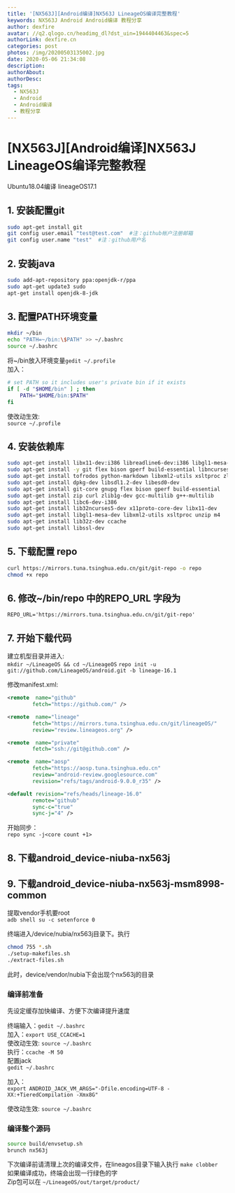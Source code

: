 ```yaml
---
title: '[NX563J][Android编译]NX563J LineageOS编译完整教程'
keywords: NX563J Android Android编译 教程分享
author: dexfire
avatar: //q2.qlogo.cn/headimg_dl?dst_uin=1944404463&spec=5
authorLink: dexfire.cn
categories: post
photos: /img/20200503135002.jpg
date: 2020-05-06 21:34:08
description:
authorAbout:
authorDesc:
tags:
  - NX563J
  - Android
  - Android编译
  - 教程分享
---
```


# [NX563J][Android编译]NX563J LineageOS编译完整教程

Ubuntu18.04编译 lineageOS17.1

## 1. 安装配置git
```bash
sudo apt-get install git
git config user.email "test@test.com"  #注：github帐户注册邮箱
git config user.name "test"  #注：github用户名
```

## 2. 安装java

```bash
sudo add-apt-repository ppa:openjdk-r/ppa
sudo apt-get update3 sudo
apt-get install openjdk-8-jdk
```

## 3. 配置PATH环境变量

```bash
mkdir ~/bin
echo "PATH=~/bin:\$PATH" >> ~/.bashrc
source ~/.bashrc
```

将~/bin放入环境变量`gedit ~/.profile`  
加入：

```bash
# set PATH so it includes user's private bin if it exists
if [ -d "$HOME/bin" ] ; then
    PATH="$HOME/bin:$PATH"
fi
```

使改动生效:  
`source ~/.profile`

## 4. 安装依赖库

```bash
sudo apt-get install libx11-dev:i386 libreadline6-dev:i386 libgl1-mesa-dev g++-multilib
sudo apt-get install -y git flex bison gperf build-essential libncurses5-dev:i386
sudo apt-get install tofrodos python-markdown libxml2-utils xsltproc zlib1g-dev:i386
sudo apt-get install dpkg-dev libsdl1.2-dev libesd0-dev
sudo apt-get install git-core gnupg flex bison gperf build-essential
sudo apt-get install zip curl zlib1g-dev gcc-multilib g++-multilib
sudo apt-get install libc6-dev-i386
sudo apt-get install lib32ncurses5-dev x11proto-core-dev libx11-dev
sudo apt-get install libgl1-mesa-dev libxml2-utils xsltproc unzip m4
sudo apt-get install lib32z-dev ccache
sudo apt-get install libssl-dev
```

## 5. 下载配置 repo

```bash
curl https://mirrors.tuna.tsinghua.edu.cn/git/git-repo -o repo
chmod +x repo
```

## 6. 修改~/bin/repo 中的REPO_URL 字段为

`REPO_URL='https://mirrors.tuna.tsinghua.edu.cn/git/git-repo'`

## 7. 开始下载代码

建立机型目录并进入:  
`mkdir ~/LineageOS && cd ~/LineageOS`
`repo init -u git://github.com/LineageOS/android.git -b lineage-16.1`

修改manifest.xml:

```xml
<remote  name="github"
        fetch="https://github.com/" />

<remote  name="lineage"
        fetch="https://mirrors.tuna.tsinghua.edu.cn/git/lineageOS/"
        review="review.lineageos.org" />

<remote  name="private"
        fetch="ssh://git@github.com" />

<remote  name="aosp"
        fetch="https://aosp.tuna.tsinghua.edu.cn"
        review="android-review.googlesource.com"
        revision="refs/tags/android-9.0.0_r35" />

<default revision="refs/heads/lineage-16.0"
        remote="github"
        sync-c="true"
        sync-j="4" />
```

开始同步：  
`repo sync -j<core count +1>`

## 8. 下载android_device-niuba-nx563j

## 9. 下载android_device-niuba-nx563j-msm8998-common

提取vendor手机要root  
`adb shell su -c setenforce 0`

终端进入/device/nubia/nx563j目录下。执行  

```bash
chmod 755 *.sh
./setup-makefiles.sh
./extract-files.sh
```

此时，device/vendor/nubia下会出现个nx563j的目录

### 编译前准备

先设定缓存加快编译、方便下次编译提升速度

终端输入：`gedit ~/.bashrc`  
加入：`export USE_CCACHE=1`  
使改动生效: `source ~/.bashrc`  
执行：`ccache -M 50`  
配置jack  
`gedit ~/.bashrc`  

加入：  
`export ANDROID_JACK_VM_ARGS="-Dfile.encoding=UTF-8 -XX:+TieredCompilation -Xmx8G"`

使改动生效: `source ~/.bashrc`  
### 编译整个源码  
```bash
source build/envsetup.sh
brunch nx563j
```

下次编译前请清理上次的编译文件，在lineagos目录下输入执行  `make clobber`  
如果编译成功，终端会出现一行绿色的字  
Zip包可以在 `~/LineageOS/out/target/product/`
